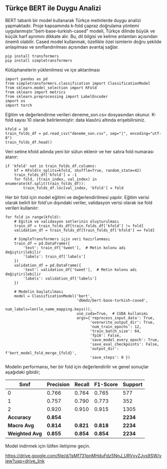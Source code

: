 ## Türkçe BERT ile Duygu Analizi

BERT tabanlı bir model kullanarak Türkçe metinlerde duygu analizi yapmaktadır. Proje kapsamında k-fold çapraz doğrulama yöntemi uygulanmıştır."bert-base-turkish-cased" modeli, Türkçe dilinde büyük ve küçük harf ayrımını dikkate alır. Bu, dil bilgisi ve kelime anlamları açısından önemli olabilir. Cased model kullanmak, özellikle özel isimlerin doğru şekilde anlaşılması ve sınıflandırılması açısından avantaj sağlar.

```
pip install transformers
pip install simpletransformers
```

Kütüphanelerin yüklenilmesi ve içe aktarılması

```
import pandas as pd
from simpletransformers.classification import ClassificationModel
from sklearn.model_selection import KFold
from sklearn import metrics
from sklearn.preprocessing import LabelEncoder
import os
import torch
```

Eğitim ve değerlendirme verileri deneme_son.csv dosyasından okunur. K-fold sayısı 10 olarak belirlenmiştir: data klasörü altında erişebilirsiniz.

```
kfold = 10
train_folds_df = pd.read_csv("deneme_son.csv", sep="|", encoding="utf-8")
train_folds_df.head()
```
Veri setine kfold adında yeni bir sütun eklenir ve her satıra fold numarası atanır:

```
if 'kfold' not in train_folds_df.columns:
    kf = KFold(n_splits=kfold, shuffle=True, random_state=42)
    train_folds_df['kfold'] = -1
    for fold, (train_index, val_index) in enumerate(kf.split(train_folds_df)):
        train_folds_df.loc[val_index, 'kfold'] = fold
```

Her bir fold için model eğitimi ve değerlendirilmesi yapılır. Eğitim verisi olarak belirli bir fold'un dışındaki veriler, validasyon verisi olarak ise fold verileri kullanılır:

```
for fold in range(kfold):
    # Eğitim ve validasyon setlerinin oluşturulması
    train_df = train_folds_df[train_folds_df['kfold'] != fold]
    validation_df = train_folds_df[train_folds_df['kfold'] == fold]

    # SimpleTransformers için veri hazırlanması
    train_df = pd.DataFrame({
        'text': train_df['tweet'],  # Metin kolonu adı değiştirilebilir
        'labels': train_df['labels']
    })
    validation_df = pd.DataFrame({
        'text': validation_df['tweet'],  # Metin kolonu adı değiştirilebilir
        'labels': validation_df['labels']
    })

    # Modelin başlatılması
    model = ClassificationModel('bert',
                                'dbmdz/bert-base-turkish-cased',
                                num_labels=len(le_name_mapping.keys()),
                                use_cuda=True,  # CUDA kullanımı
                                args={'reprocess_input_data': True,
                                      'overwrite_output_dir': True,
                                      'num_train_epochs': 12,
                                      'train_batch_size': 64,
                                      'fp16': False,
                                      'save_model_every_epoch': True,
                                      'save_eval_checkpoints': False,
                                      'output_dir': f'bert_model_fold_merge_{fold}',
                                      'save_steps': 0 })
```

Modelin performansı, her bir fold için değerlendirilir ve genel sonuçlar aşağıdaki gibidir;

| Sınıf        | Precision | Recall | F1-Score | Support |
|--------------|-----------|--------|----------|---------|
| 0            | 0.766     | 0.764  | 0.765    | 577     |
| 1            | 0.757     | 0.790  | 0.773    | 352     |
| 2            | 0.920     | 0.910  | 0.915    | 1305    |
| **Accuracy** | **0.854** |        |          | **2234**|
| **Macro Avg**| **0.814** | **0.821** | **0.818** | **2234** |
| **Weighted Avg** | **0.855** | **0.854** | **0.854** | **2234** |

Model indirmek için lütfen iletişime geçin.

https://drive.google.com/file/d/1sMf731pnMHduFdz5NnJ_URVxyZJys9SW/view?usp=drive_link
